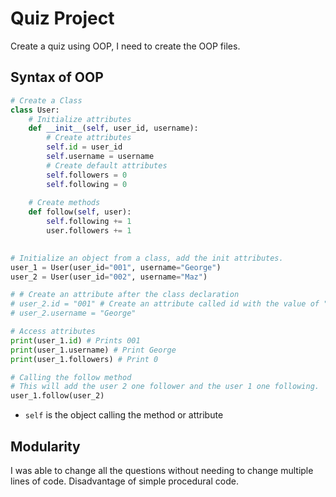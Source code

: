 # Quiz Project

Create a quiz using OOP, I need to create the OOP files.

## Syntax of OOP
```python
# Create a Class
class User:
    # Initialize attributes
    def __init__(self, user_id, username): 
        # Create attributes
        self.id = user_id
        self.username = username
        # Create default attributes
        self.followers = 0
        self.following = 0
        
    # Create methods
    def follow(self, user):
        self.following += 1
        user.followers += 1
        

# Initialize an object from a class, add the init attributes.
user_1 = User(user_id="001", username="George")
user_2 = User(user_id="002", username="Maz")

# # Create an attribute after the class declaration
# user_2.id = "001" # Create an attribute called id with the value of "001"
# user_2.username = "George"

# Access attributes
print(user_1.id) # Prints 001
print(user_1.username) # Print George
print(user_1.followers) # Print 0

# Calling the follow method
# This will add the user 2 one follower and the user 1 one following.
user_1.follow(user_2)

```
- `self` is the object calling the method or attribute


## Modularity
I was able to change all the questions without needing to change multiple lines of code.
Disadvantage of simple procedural code.